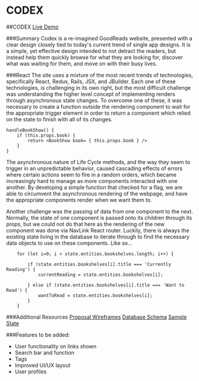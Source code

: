 # CODEX

##CODEX
[Live Demo](https://codex-.herokuapp.com/#/)


###Summary
Codex is a re-imagined GoodReads website, presented with a clear design closely tied to today's current trend of single app designs.  It is a simple, yet effective design intended to not detract the readers, but instead help them quickly browse for what they are looking for, discover what was waiting for them, and move on with their busy lives.


###React
The site uses a mixture of the most recent trends of technologies, specifically React, Redux, Rails, JSX, and JBuilder.  Each one of these technologies, is challenging in its own right, but the most difficult challenge was understanding the higher level concept of implementing renders through asynchronous state changes.  To overcome one of these, it was necessary to create a function outside the rendering component to wait for the appropriate trigger element in order to return a component which relied on the state to finish with all of its changes.

```
handleBookShow() {
	if (this.props.book) {
		return <BookShow book= { this.props.book } />
	}
}
```

The asynchronous nature of Life Cycle methods, and the way they seem to trigger in an unpredictable behavior, caused cascading effects of errors where certain actions seem to fire in a random orders, which became increasingly hard to manage as more components interacted with one another.  By developing a simple function that checked for a flag, we are able to circumvent the asynchronous rendering of the webpage, and have the appropriate components render when we want them to.

Another challenge was the passing of data from one component to the next.  Normally, the state of one component is passed onto its children through its props, but we could not do that here as the rendering of the new component was done via NavLink React router.  Luckily, there is always the existing state living in the database to iterate through to find the necessary data objects to use on these components.  Like so...

```
	for (let i=0; i < state.entities.bookshelves.length; i++) {

		if (state.entities.bookshelves[i].title === 'Currently Reading') {
			currentReading = state.entities.bookshelves[i];

		} else if (state.entities.bookshelves[i].title === 'Want to Read') {
			wantToRead = state.entities.bookshelves[i]; 
		} 
	}
```


###Additional Resources
[Proposal Wireframes](https://github.com/Percapio/Codex/wiki/Wireframes)
[Database Schema](https://github.com/Percapio/Codex/wiki/Database-Schema)
[Sample State](https://github.com/Percapio/Codex/wiki/Sample-State)


###Features to be added:
* User functionality on links shown
* Search bar and function
* Tags
* Improved UI/UX layout
* User profiles
